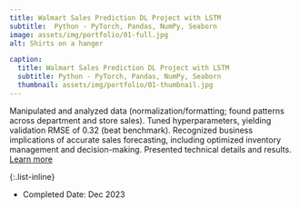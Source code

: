 ```yaml
---
title: Walmart Sales Prediction DL Project with LSTM
subtitle:  Python - PyTorch, Pandas, NumPy, Seaborn
image: assets/img/portfolio/01-full.jpg
alt: Shirts on a hanger

caption:
  title: Walmart Sales Prediction DL Project with LSTM
  subtitle: Python - PyTorch, Pandas, NumPy, Seaborn
  thumbnail: assets/img/portfolio/01-thumbnail.jpg
---
```

Manipulated and analyzed data (normalization/formatting; found patterns across department and store sales). Tuned hyperparameters, yielding validation RMSE of 0.32 (beat benchmark). Recognized business implications of accurate sales forecasting, including optimized inventory management and decision-making. Presented technical details and results. [Learn more](https://medium.com/@ivyyuqian.yang/lstm-time-series-prediction-for-walmart-sales-data-e3a301dc6790/)

{:.list-inline}
- Completed Date: Dec 2023


